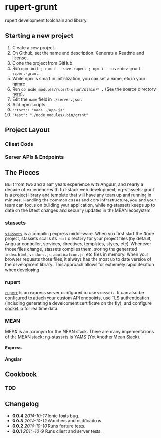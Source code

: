 rupert-grunt
=================

rupert development toolchain and library.

## Starting a new project

1. Create a new project.
  1. On Github, set the name and description. Generate a Readme and license.
1. Clone the project from GitHub.
1. Run `npm init ; npm i --save rupert ; npm i --save-dev grunt rupert-grunt`.
  1. While npm is smart in initialization, you can set a name, etc in your [npmrc][npmrc]
1. Run `cp node_modules/rupert-grunt/plain/* .` (See [the source directory here][plain_folder]).
  1. Edit the `name` field in `./server.json`.
1. Add npm scripts:
  1. `"start": "node ./app.js"`
  1. `"test": "./node_modules/.bin/grunt"`

[npmrc]: https://www.npmjs.org/doc/misc/npm-config.html#config-settings
[plain_folder]: https://github.com/DavidSouther/rupert-grunt/tree/master/plain

## Project Layout

### Client Code

### Server APIs & Endpoints

## The Pieces

Built from two and a half years experience with Angular, and nearly a decade of experience with full-stack web development, ng-stassets-grunt is a project library and template that will have any team up and running in minutes. Handling the common cases and core infrastructure, you and your team can focus on building your application, while ng-stassets keeps up to date on the latest changes and security updates in the MEAN ecosystem.

### stassets

[`stassets`](https://github.com/DavidSouther/stassets) is a compiling express middleware. When you first start the Node project, stassets scans its `root` directory for your project files (by default, Angular controller, services, directives, templates, styles, etc). Whenever those files change, stassets compiles them, storing the generated `index.html`, `vendors.js`, `application.js`, etc files in memory. When your browser requests those files, it always has the most up to date version of the development library. This approach allows for extremely rapid iteration when developing.

### rupert

[`rupert`](https://github.com/DavidSouther/ng-stassets) is an express server configured to use `stassets`. It can also be configured to attach your custom API endpoints, use TLS authentication (including generating a development certificate on the fly), and configure [socket.io](http://socket.io/) for realtime data.

### MEAN

MEAN is an acronym for the MEAN stack. There are many impementations of the MEAN stack; ng-stassets is YAMS (Yet Another Mean Stack).

#### Express

#### Angular

## Cookbook

### TDD


## Changelog

* **0.0.4** *2014-10-17* Ionic fonts bug.
* **0.0.3** *2014-10-12* Watchers and notifications.
* **0.0.2** *2014-10-10* Runs feature tests.
* **0.0.1** *2014-10-9* Runs client and server tests.
